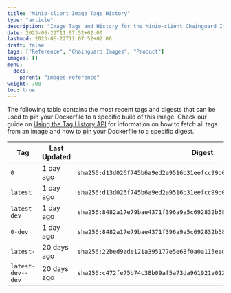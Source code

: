```yaml
---
title: "Minio-client Image Tags History"
type: "article"
description: "Image Tags and History for the Minio-client Chainguard Image"
date: 2023-06-22T11:07:52+02:00
lastmod: 2023-06-22T11:07:52+02:00
draft: false
tags: ["Reference", "Chainguard Images", "Product"]
images: []
menu:
  docs:
    parent: "images-reference"
weight: 700
toc: true
---
```


The following table contains the most recent tags and digests that can be used to pin your Dockerfile to a specific build of this image. Check our guide on [Using the Tag History API](/chainguard/chainguard-images/using-the-tag-history-api/) for information on how to fetch all tags from an image and how to pin your Dockerfile to a specific digest.

| Tag               | Last Updated | Digest                                                                    |
|-------------------|--------------|---------------------------------------------------------------------------|
| `0`               | 1 day ago    | `sha256:d13d026f745b6a9ed2a9516b31eefcc99d02f3f1eb22500016655063f33edd9a` |
| `latest`          | 1 day ago    | `sha256:d13d026f745b6a9ed2a9516b31eefcc99d02f3f1eb22500016655063f33edd9a` |
| `latest-dev`      | 1 day ago    | `sha256:8482a17e79bae4371f396a9a5c692832b58716325349c4b889f2dac01489a47e` |
| `0-dev`           | 1 day ago    | `sha256:8482a17e79bae4371f396a9a5c692832b58716325349c4b889f2dac01489a47e` |
| `latest-`         | 20 days ago  | `sha256:22bed9ade121a395177e5e68f0a0a115ead0285a9ebafbc38273544b438dbc4d` |
| `latest-dev--dev` | 20 days ago  | `sha256:c472fe75b74c38b09af5a73da961921a0127db98de34e50f8e772ac5629e02d0` |

